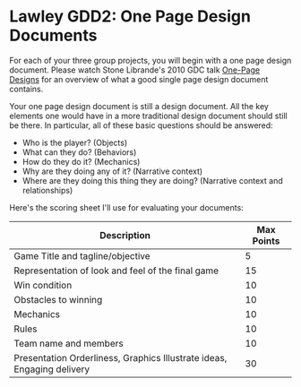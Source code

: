 # Lawley GDD2: One Page Design Documents

For each of your three group projects, you will begin with a one page design document. Please watch Stone Librande's 2010 GDC talk [One-Page Designs](http://www.gdcvault.com/play/1012356/One-Page) for an overview of what a good single page design document contains. 

Your one page design document is still a design document. All the key elements one would have in a more traditional design document should still be there. In particular, all of these basic questions should be answered:
* Who is the player? (Objects)
* What can they do? (Behaviors)
* How do they do it? (Mechanics)
* Why are they doing any of it? (Narrative context)
* Where are they doing this thing they are doing? (Narrative context and relationships)


Here's the scoring sheet I'll use for evaluating your documents:

| Description | Max Points | 
| --- | --- |
| Game Title and tagline/objective | 5
| Representation of look and feel of the final game | 15
| Win condition | 10
| Obstacles to winning | 10
| Mechanics | 10
| Rules | 10
| Team name and members | 10
| Presentation ​Orderliness, Graphics Illustrate ideas, Engaging delivery | 30
